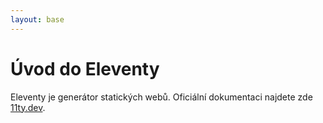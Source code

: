 ```yaml
---
layout: base
---
```


# Úvod do Eleventy

Eleventy je generátor statických webů. Oficiální dokumentaci najdete zde [11ty.dev](https://www.11ty.dev/).
